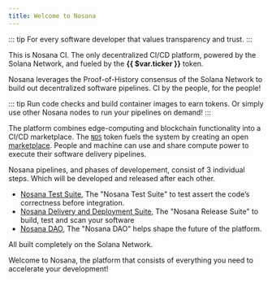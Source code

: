 ```yaml
---
title: Welcome to Nosana
---
```


::: tip
For every software developer that values transparency and trust.
:::

This is Nosana CI. The only decentralized CI/CD platform, powered by the Solana Network,
and fueled by the <strong>{{ $var.ticker }}</strong> token.

Nosana leverages the Proof-of-History consensus of the Solana Network
to build out decentralized software pipelines. CI by the people, for the people!

::: tip
Run code checks and build container images to earn tokens.
Or simply use other Nosana nodes to run your pipelines on demand!
:::

The platform combines edge-computing and blockchain functionality into a CI/CD marketplace.
The [`NOS`](../tokenomics/metrics) token fuels the system by creating an open
[marketplace](../tokenomics/utility). People and machine can use and
share compute power to execute their software delivery pipelines.

Nosana pipelines, and phases of developement, consist of 3 individual steps.
Which will be developed and released after each other.

- [Nosana Test Suite](../nosana/ci),
   The "Nosana Test Suite" to test assert the code’s correctness before integration.
- [Nosana Delivery and Deployment Suite](../nosana/cd),
   The "Nosana Release Suite" to build, test and scan your software
- [Nosana DAO](../nosana/dao),
   The "Nosana DAO" helps shape the future of the platform.

All built completely on the Solana Network.

Welcome to Nosana, the platform that consists of everything you need to accelerate your development!
